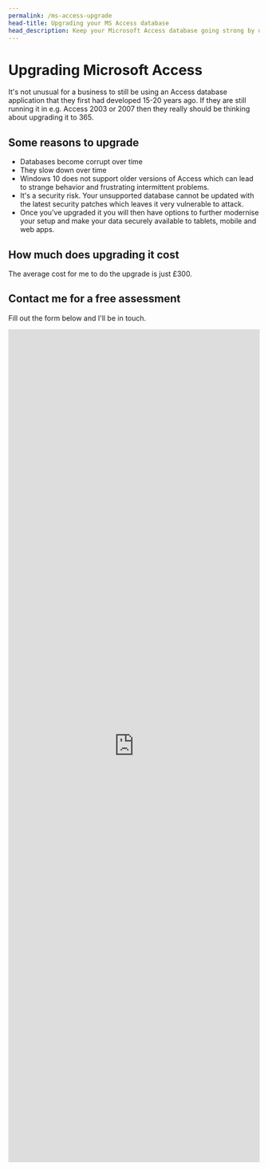 ```yaml
---
permalink: /ms-access-upgrade
head-title: Upgrading your MS Access database
head_description: Keep your Microsoft Access database going strong by upgrading it to the latest version.
---
```


# Upgrading Microsoft Access

It's not unusual for a business to still be using an Access database application that they first had developed 15-20 years ago. If they are still running it in e.g. Access 2003 or 2007 then they really should be thinking about upgrading it to 365.

## Some reasons to upgrade

- Databases become corrupt over time
- They slow down over time
- Windows 10 does not support older versions of Access which can lead to strange behavior and frustrating intermittent problems.
- It's a security risk. Your unsupported database cannot be updated with the latest security patches which leaves it very vulnerable to attack.  
- Once you've upgraded it you will then have options to further modernise your setup and make your data securely available to tablets, mobile and web apps.

## How much does upgrading it cost

The average cost for me to do the upgrade is just £300.

## Contact me for a free assessment

Fill out the form below and I'll be in touch.

<iframe src="https://docs.google.com/forms/d/e/1FAIpQLSfi7KEoN-CO4_nB_DrI6EC35gUqCtctWBXNYAeWJxirfITzcA/viewform?embedded=true" width="100%" height="1671" frameborder="0" marginheight="0" marginwidth="0" style="margin: 0 auto;">Loading…</iframe>

